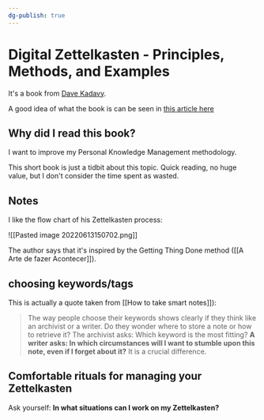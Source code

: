 ```yaml
---
dg-publish: true
---
```

# Digital Zettelkasten - Principles, Methods, and Examples

It's a book from [Dave Kadavy](https://kadavy.net/).

A good idea of what the book is can be seen in [this article here](https://kadavy.net/blog/posts/zettelkasten-method-slip-box-digital-example/)

## Why did I read this book?

I want to improve my Personal Knowledge Management methodology.

This short book is just a tidbit about this topic. Quick reading, no huge value, but I don't consider the time spent as wasted.


## Notes


I like the flow chart of his Zettelkasten process:

![[Pasted image 20220613150702.png]]

The author says that it's inspired by the Getting Thing Done method ([[A Arte de fazer Acontecer]]).


## choosing keywords/tags

This is actually a quote taken from [[How to take smart notes]]):

> The way people choose their keywords shows clearly if they think like an archivist or a writer. Do they wonder where to store a note or how to retrieve it? The archivist asks: Which keyword is the most fitting? **A writer asks: In which circumstances will I want to stumble upon this note, even if I forget about it?** It is a crucial difference.


## Comfortable rituals for managing your Zettelkasten

Ask yourself: **In what situations can I work on my Zettelkasten?**


